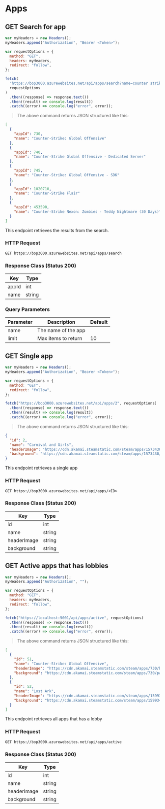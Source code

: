 # Apps

<!--- GET --->

## GET Search for app

```javascript
var myHeaders = new Headers();
myHeaders.append("Authorization", "Bearer <Token>");

var requestOptions = {
  method: "GET",
  headers: myHeaders,
  redirect: "follow",
};

fetch(
  "https://bop3000.azurewebsites.net/api/apps/search?name=counter strike global offensive&limit=5",
  requestOptions
)
  .then((response) => response.text())
  .then((result) => console.log(result))
  .catch((error) => console.log("error", error));
```

> The above command returns JSON structured like this:

```json
[
  {
    "appId": 730,
    "name": "Counter-Strike: Global Offensive"
  },
  {
    "appId": 740,
    "name": "Counter-Strike Global Offensive - Dedicated Server"
  },
  {
    "appId": 745,
    "name": "Counter-Strike: Global Offensive - SDK"
  },
  {
    "appId": 1020710,
    "name": "Counter-Strike Flair"
  },
  {
    "appId": 453590,
    "name": "Counter-Strike Nexon: Zombies - Teddy Nightmare (30 Days)"
  }
]
```

This endpoint retrieves the results from the search.

### HTTP Request

`GET https://bop3000.azurewebsites.net/api/apps/search`

### Response Class (Status 200)

| Key   | Type   |
| ----- | ------ |
| appId | int    |
| name  | string |

### Query Parameters

| Parameter | Description         | Default |
| --------- | ------------------- | ------- |
| name      | The name of the app |         |
| limit     | Max items to return | 10      |

## GET Single app

```javascript
var myHeaders = new Headers();
myHeaders.append("Authorization", "Bearer <Token>");

var requestOptions = {
  method: "GET",
  redirect: "follow",
};

fetch("https://bop3000.azurewebsites.net/api/apps/2", requestOptions)
  .then((response) => response.text())
  .then((result) => console.log(result))
  .catch((error) => console.log("error", error));
```

> The above command returns JSON structured like this:

```json
{
  "id": 2,
  "name": "Carnival and Girls",
  "headerImage": "https://cdn.akamai.steamstatic.com/steam/apps/1573430/header.jpg?t=1617118165",
  "background": "https://cdn.akamai.steamstatic.com/steam/apps/1573430/page_bg_generated_v6b.jpg?t=1617118165"
}
```

This endpoint retrieves a single app

### HTTP Request

`GET https://bop3000.azurewebsites.net/api/apps/<ID>`

### Response Class (Status 200)

| Key         | Type   |
| ----------- | ------ |
| id          | int    |
| name        | string |
| headerImage | string |
| background  | string |

## GET Active apps that has lobbies

```javascript
var myHeaders = new Headers();
myHeaders.append("Authorization", "");

var requestOptions = {
  method: "GET",
  headers: myHeaders,
  redirect: "follow",
};

fetch("https://localhost:5001/api/apps/active", requestOptions)
  .then((response) => response.text())
  .then((result) => console.log(result))
  .catch((error) => console.log("error", error));
```

> The above command returns JSON structured like this:

```json
[
  {
    "id": 51,
    "name": "Counter-Strike: Global Offensive",
    "headerImage": "https://cdn.akamai.steamstatic.com/steam/apps/730/header.jpg?t=1641233427",
    "background": "https://cdn.akamai.steamstatic.com/steam/apps/730/page_bg_generated_v6b.jpg?t=1641233427"
  },
  {
    "id": 52,
    "name": "Lost Ark",
    "headerImage": "https://cdn.akamai.steamstatic.com/steam/apps/1599340/header.jpg?t=1644892919",
    "background": "https://cdn.akamai.steamstatic.com/steam/apps/1599340/page_bg_generated_v6b.jpg?t=1644892919"
  }
]
```

This endpoint retrieves all apps that has a lobby

### HTTP Request

`GET https://bop3000.azurewebsites.net/api/apps/active`

### Response Class (Status 200)

| Key         | Type   |
| ----------- | ------ |
| id          | int    |
| name        | string |
| headerImage | string |
| background  | string |

<!--- POST --->

<!--- PUT --->

<!--- DELETE --->
